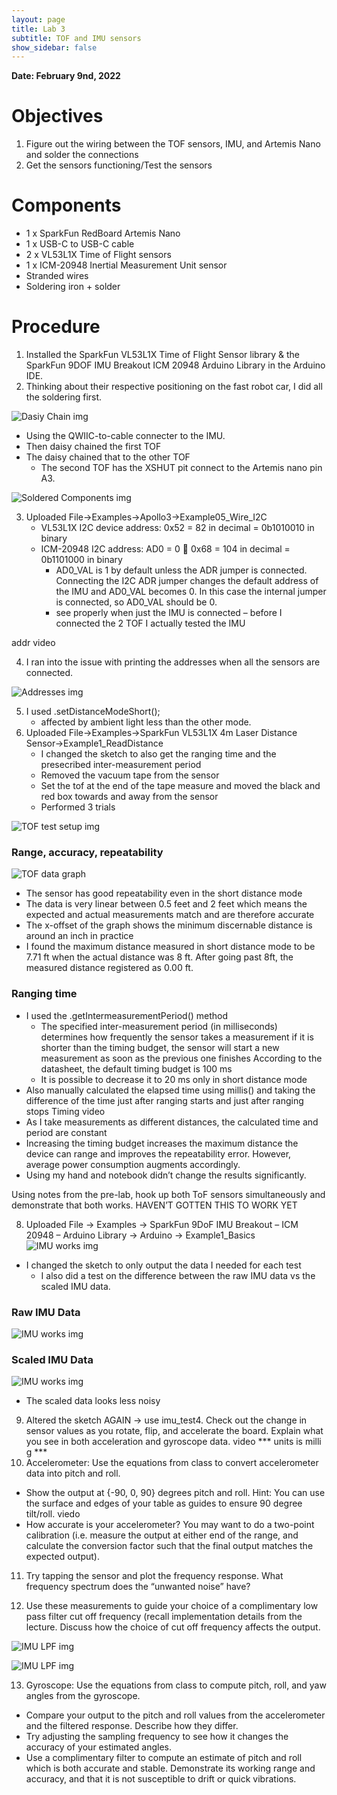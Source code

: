 ```yaml
---
layout: page
title: Lab 3
subtitle: TOF and IMU sensors
show_sidebar: false
---
```


**Date: February 9nd, 2022**

# Objectives
1. Figure out the wiring between the TOF sensors, IMU, and Artemis Nano and solder the connections
2. Get the sensors functioning/Test the sensors

# Components
- 1 x SparkFun RedBoard Artemis Nano
- 1 x USB-C to USB-C cable
- 2 x VL53L1X Time of Flight sensors
- 1 x ICM-20948 Inertial Measurement Unit sensor
- Stranded wires
- Soldering iron + solder

# Procedure
1. Installed the SparkFun VL53L1X Time of Flight Sensor library & the SparkFun 9DOF IMU Breakout ICM 20948 Arduino Library in the Arduino IDE.
2. Thinking about their respective positioning on the fast robot car, I did all the soldering first.

![Dasiy Chain img](img/lab3/Lab3-daisy-chain.JPG)

- Using the QWIIC-to-cable connecter to the IMU.
- Then daisy chained the first TOF
- The daisy chained that to the other TOF
    - The second TOF has the XSHUT pit connect to the Artemis nano pin A3.
        
![Soldered Components img](img/lab3/Lab3-soldered-components.jpg)

3. Uploaded File->Examples->Apollo3->Example05_Wire_I2C
    - VL53L1X I2C device address: 0x52 = 82 in decimal = 0b1010010 in binary
    - ICM-20948 I2C address: AD0 = 0  0x68 = 104 in decimal = 0b1101000 in binary
        - AD0_VAL is 1 by default unless the ADR jumper is connected. Connecting the I2C ADR jumper changes the default address of the IMU and AD0_VAL becomes 0. In this case the internal jumper is connected, so AD0_VAL should be 0.
        - see properly when just the IMU is connected – before I connected the 2 TOF I actually tested the IMU

addr video

4. I ran into the issue with printing the addresses when all the sensors are connected.

![Addresses img](img/lab3/Lab3-addresses-all-detected.png)

5. I used .setDistanceModeShort();
    - affected by ambient light less than the other mode.
7. Uploaded File->Examples->SparkFun VL53L1X 4m Laser Distance Sensor->Example1_ReadDistance
    - I changed the sketch to also get the ranging time and the presecribed inter-measurement period
    - Removed the vacuum tape from the sensor
    - Set the tof at the end of the tape measure and moved the black and red box towards and away from the sensor
    - Performed 3 trials

![TOF test setup img](img/lab3/Lab3-tof-test.JPG)

### Range, accuracy, repeatability

![TOF data graph](img/lab3/tof_data_IMG.png)

- The sensor has good repeatability even in the short distance mode
- The data is very linear between 0.5 feet and 2 feet which means the expected and actual measurements match and are therefore accurate
- The x-offset of the graph shows the minimum discernable distance is around an inch in practice
- I found the maximum distance measured in short distance mode to be 7.71 ft when the actual distance was 8 ft. After going past 8ft, the measured distance registered as 0.00 ft.
### Ranging time
- I used the .getIntermeasurementPeriod() method
  - The specified inter-measurement period (in milliseconds) determines how frequently the sensor takes a measurement
if it is shorter than the timing budget, the sensor will start a new measurement as soon as the previous one finishes
According to the datasheet, the default timing budget is 100 ms
  - It is possible to decrease it to 20 ms only in short distance mode
- Also manually calculated the elapsed time using millis() and taking the difference of the time just after ranging starts and just after ranging stops
Timing video
- As I take measurements as different distances, the calculated time and period are constant
- Increasing the timing budget increases the maximum distance the device can range and improves the repeatability error. However, average power consumption augments accordingly.
- Using my hand and notebook didn’t change the results significantly.

Using notes from the pre-lab, hook up both ToF sensors simultaneously and demonstrate that both works.
HAVEN’T GOTTEN THIS TO WORK YET

8. Uploaded File -> Examples -> SparkFun 9DoF IMU Breakout – ICM 20948 – Arduino Library -> Arduino -> Example1_Basics
![IMU works img](img/lab3/Lab3-imu-functioning.png)
- I changed the sketch to only output the data I needed for each test
  - I also did a test on the difference between the raw IMU data vs the scaled IMU data.
### Raw IMU Data
![IMU works img](img/lab3/Lab3-imu-raw-data.png)

### Scaled IMU Data
![IMU works img](img/lab3/Lab3-imu-scaled-data.png)

- The scaled data looks less noisy

9. Altered the sketch AGAIN -> use imu_test4. Check out the change in sensor values as you rotate, flip, and accelerate the board. Explain what you see in both acceleration and gyroscope data.
video
*** units is milli g ***
10. Accelerometer: Use the equations from class to convert accelerometer data into pitch and roll.
 - Show the output at {-90, 0, 90} degrees pitch and roll. Hint: You can use the surface and edges of your table as guides to ensure 90 degree tilt/roll.
viedo
  - How accurate is your accelerometer? You may want to do a two-point calibration (i.e. measure the output at either end of the range, and calculate the conversion factor such that the final output matches the expected output).

11. Try tapping the sensor and plot the frequency response. What frequency spectrum does the “unwanted noise” have?

12. Use these measurements to guide your choice of a complimentary low pass filter cut off frequency (recall implementation details from the lecture. Discuss how the choice of cut off frequency affects the output.

![IMU LPF img](img/lab3/Lab3-LPF1.png)

![IMU LPF img](img/lab3/Lab3-LPF2.png)

13. Gyroscope: Use the equations from class to compute pitch, roll, and yaw angles from the gyroscope.
  - Compare your output to the pitch and roll values from the accelerometer and the filtered response. Describe how they differ.
  - Try adjusting the sampling frequency to see how it changes the accuracy of your estimated angles.
  - Use a complimentary filter to compute an estimate of pitch and roll which is both accurate and stable. Demonstrate its working range and accuracy, and that it is not susceptible to drift or quick vibrations.


